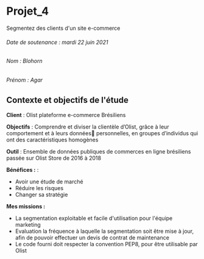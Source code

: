 # Projet_4
Segmentez des clients d'un site e-commerce

###### Date de soutenance : mardi 22 juin 2021
###### Nom : Blohorn
###### Prénom : Agar

## Contexte et objectifs de l'étude

**Client** : Olist plateforme e-commerce Brésiliens

**Objectifs** : Comprendre et diviser la clientèle d’Olist, grâce à leur comportement et à leurs données		personnelles, en groupes d’individus qui ont des caractéristiques homogènes

**Outil** : Ensemble de données publiques de commerces en ligne brésiliens passée sur Olist Store de 2016 à 2018

**Bénéfices :** :
  - Avoir une étude de marché
  - Réduire les risques
  - Changer sa stratégie

**Mes missions :**
- La segmentation exploitable et facile d'utilisation pour l'équipe marketing
- Evaluation la fréquence à laquelle la segmentation soit être mise à jour, afin de pouvoir effectuer un devis de contrat de maintenance
- Le code fourni doit respecter la convention PEP8, pour être utilisable par Olist
